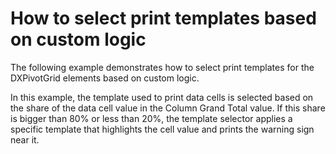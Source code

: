 # How to select print templates based on custom logic


<p>The following example demonstrates how to select print templates for the DXPivotGrid elements based on custom logic.</p><p>In this example, the template used to print data cells is selected based on the share of the data cell value in the Column Grand Total value. If this share is bigger than 80% or less than 20%, the template selector applies a specific template that highlights the cell value and prints the warning sign near it.</p>

<br/>


